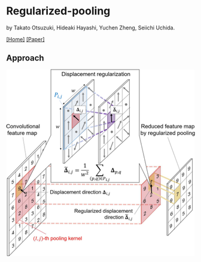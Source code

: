 # Regularized-pooling
by Takato Otsuzuki, Hideaki Hayashi, Yuchen Zheng, Seiichi Uchida. 

[[Home]](http://human.ait.kyushu-u.ac.jp/)
[[Paper]](https://arxiv.org/abs/2005.03709)

## Approach
[](![](./figures/RegularizedPoolingWithEquation.jpg))
[](<img src=./figures/RegularizedPoolingWithEquation.jpg width="640px">)

<div align="center">
<img src=./figures/RegularizedPoolingWithEquation.jpg width="640px" alt="属性" title="タイトル">
</div>
